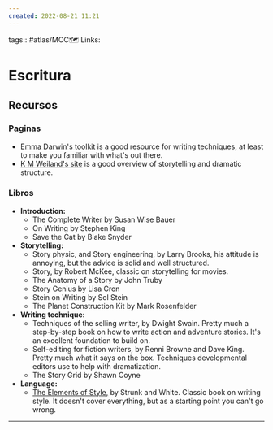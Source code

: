 ```yaml
---
created: 2022-08-21 11:21
---
```

tags:: #atlas/MOC🗺
Links: 
# Escritura

## Recursos
### Paginas
- [Emma Darwin's toolkit](https://emmadarwin.typepad.com/thisitchofwriting/resources.html) is a good resource for writing techniques, at least to make you familiar with what's out there.
- [K M Weiland's site](https://www.helpingwritersbecomeauthors.com/) is a good overview of storytelling and dramatic structure.

### Libros
- **Introduction:**
	- The Complete Writer by Susan Wise Bauer
	- On Writing by Stephen King
	- Save the Cat by Blake Snyder
- **Storytelling:**
	- Story physic, and Story engineering, by Larry Brooks, his attitude is annoying, but the advice is solid and well structured.
	- Story, by Robert McKee, classic on storytelling for movies.
	- The Anatomy of a Story by John Truby
	- Story Genius by Lisa Cron
	- Stein on Writing by Sol Stein
	- The Planet Construction Kit by Mark Rosenfelder
- **Writing technique:**
	- Techniques of the selling writer, by Dwight Swain. Pretty much a step-by-step book on how to write action and adventure stories. It's an excellent foundation to build on.
	- Self-editing for fiction writers, by Renni Browne and Dave King. Pretty much what it says on the box. Techniques developmental editors use to help with dramatization.
	- The Story Grid by Shawn Coyne
- **Language:**
	- [The Elements of Style,](http://www.jlakes.org/ch/web/The-elements-of-style.pdf) by Strunk and White. Classic book on writing style. It doesn't cover everything, but as a starting point you can't go wrong.
___

